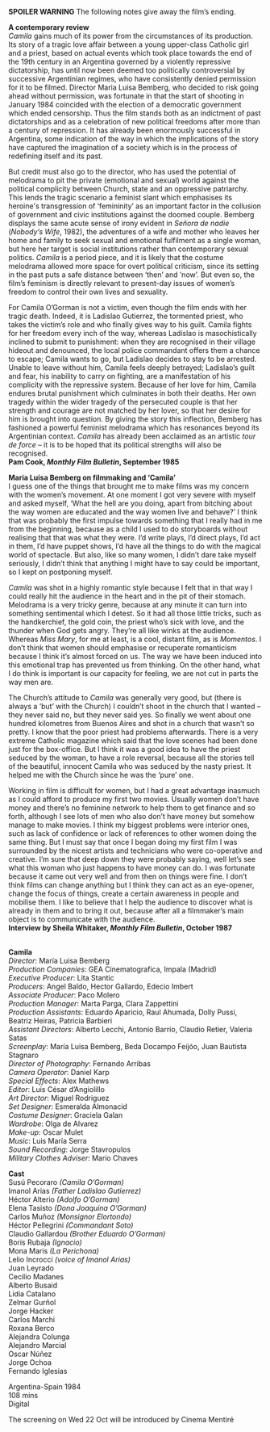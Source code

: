 
**SPOILER WARNING** The following notes give away the film’s ending.

**A contemporary review**  
_Camila_ gains much of its power from the circumstances of its production. Its story of a tragic love affair between a young upper-class Catholic girl and a priest, based on actual events which took place towards the end of the 19th century in an Argentina governed by a violently repressive dictatorship, has until now been deemed too politically controversial by successive Argentinian regimes, who have consistently denied permission for it to be filmed. Director Maria Luisa Bemberg, who decided to risk going ahead without permission, was fortunate in that the start of shooting in January 1984 coincided with the election of a democratic government which ended censorship. Thus the film stands both as an indictment of past dictatorships and as a celebration of new political freedoms after more than a century of repression. It has already been enormously successful in Argentina, some indication of the way in which the implications of the story have captured the imagination of a society which is in the process of redefining itself and its past.

But credit must also go to the director, who has used the potential of melodrama to pit the private (emotional and sexual) world against the political complicity between Church, state and an oppressive patriarchy. This lends the tragic scenario a feminist slant which emphasises its heroine's transgression of ‘femininity’ as an important factor in the collusion of government and civic institutions against the doomed couple. Bemberg displays the same acute sense of irony evident in _Señora de nadie_ (_Nobody’s Wife_, 1982), the adventures of a wife and mother who leaves her home and family to seek sexual and emotional fulfilment as a single woman, but here her target is social institutions rather than contemporary sexual politics. _Camila_ is a period piece, and it is likely that the costume melodrama allowed more space for overt political criticism, since its setting in the past puts a safe distance between ‘then’ and ‘now’. But even so, the film’s feminism is directly relevant to present-day issues of women’s freedom to control their own lives and sexuality.

For Camila O’Gorman is not a victim, even though the film ends with her tragic death. Indeed, it is Ladislao Gutierrez, the tormented priest, who takes the victim’s role and who finally gives way to his guilt. Camila fights for her freedom every inch of the way, whereas Ladislao is masochistically inclined to submit to punishment: when they are recognised in their village hideout and denounced, the local police commandant offers them a chance to escape; Camila wants to go, but Ladislao decides to stay to be arrested. Unable to leave without him, Camila feels deeply betrayed; Ladislao’s guilt and fear, his inability to carry on fighting, are a manifestation of his complicity with the repressive system. Because of her love for him, Camila endures brutal punishment which culminates in both their deaths. Her own tragedy within the wider tragedy of the persecuted couple is that her strength and courage are not matched by her lover, so that her desire for him is brought into question. By giving the story this inflection, Bemberg has fashioned a powerful feminist melodrama which has resonances beyond its Argentinian context. _Camila_ has already been acclaimed as an artistic _tour de force_ – it is to be hoped that its political strengths will also be recognised.  
**Pam Cook, _Monthly Film Bulletin_, September 1985**

**Maria Luisa Bemberg on filmmaking and ‘Camila’**  
I guess one of the things that brought me to make films was my concern with the women’s movement. At one moment I got very severe with myself and asked myself, ‘What the hell are you doing, apart from bitching about the way women are educated and the way women live and behave?’ I think that was probably the first impulse towards something that I really had in me from the beginning, because as a child I used to do storyboards without realising that that was what they were. I’d write plays, I’d direct plays, I’d act in them, I’d have puppet shows, I’d have all the things to do with the magical world of spectacle. But also, like so many women, I didn’t dare take myself seriously, I didn’t think that anything I might have to say could be important, so I kept on postponing myself.

_Camila_ was shot in a highly romantic style because I felt that in that way I could really hit the audience in the heart and in the pit of their stomach. Melodrama is a very tricky genre, because at any minute it can turn into something sentimental which I detest. So it had all those little tricks, such as the handkerchief, the gold coin, the priest who’s sick with love, and the thunder when God gets angry. They’re all like winks at the audience. Whereas _Miss Mary_, for me at least, is a cool, distant film, as is _Momentos_. I don’t think that women should emphasise or recuperate romanticism because I think it’s almost forced on us. The way we have been induced into this emotional trap has prevented us from thinking. On the other hand, what I do think is important is our capacity for feeling, we are not cut in parts the way men are.

The Church’s attitude to _Camila_ was generally very good, but (there is always a ‘but’ with the Church) I couldn’t shoot in the church that I wanted – they never said no, but they never said yes. So finally we went about one hundred kilometres from Buenos Aires and shot in a church that wasn’t so pretty. I know that the poor priest had problems afterwards. There is a very extreme Catholic magazine which said that the love scenes had been done just for the box-office. But I think it was a good idea to have the priest seduced by the woman, to have a role reversal, because all the stories tell of the beautiful, innocent Camila who was seduced by the nasty priest. It helped me with the Church since he was the ‘pure’ one.

Working in film is difficult for women, but I had a great advantage inasmuch as I could afford to produce my first two movies. Usually women don’t have money and there’s no feminine network to help them to get finance and so forth, although I see lots of men who also don’t have money but somehow manage to make movies. I think my biggest problems were interior ones, such as lack of confidence or lack of references to other women doing the same thing. But I must say that once I began doing my first film I was surrounded by the nicest artists and technicians who were co-operative and creative. I’m sure that deep down they were probably saying, well let’s see what this woman who just happens to have money can do. I was fortunate because it came out very well and from then on things were fine. I don’t think films can change anything but I think they can act as an eye-opener, change the focus of things, create a certain awareness in people and mobilise them. I like to believe that I help the audience to discover what is already in them and to bring it out, because after all a filmmaker’s main object is to communicate with the audience.  
**Interview by Sheila Whitaker, _Monthly Film Bulletin_, October 1987**
<br><br>

**Camila**  
_Director_: María Luisa Bemberg  
_Production Companies_:  GEA Cinematografica, Impala (Madrid)  
_Executive Producer_: Lita Stantic  
_Producers_: Angel Baldo, Hector Gallardo,  Edecio Imbert  
_Associate Producer_: Paco Molero  
_Production Manager_: Marta Parga, Clara Zappettini  
_Production Assistants_: Eduardo Aparicio,  Raul Ahumada, Dolly Pussi, Beatriz Heiras,  Patricia Barbieri  
_Assistant Directors_: Alberto Lecchi, Antonio Barrio, Claudio Retier, Valeria Satas  
_Screenplay_: María Luisa Bemberg,  Beda Docampo Feijóo, Juan Bautista Stagnaro  
_Director of Photography_: Fernando Arribas  
_Camera Operator_: Daniel Karp  
_Special Effects_: Alex Mathews  
_Editor_: Luis César d’Angiolillo  
_Art Director_: Miguel Rodriguez  
_Set Designer_: Esmeralda Almonacid  
_Costume Designer_: Graciela Galan  
_Wardrobe_: Olga de Alvarez  
_Make-up_: Oscar Mulet  
_Music_: Luis María Serra  
_Sound Recording_: Jorge Stavropulos  
_Military Clothes Adviser_: Mario Chaves

**Cast**  
Susú Pecoraro _(Camila O’Gorman)_  
Imanol Arias _(Father Ladislao Gutierrez)_  
Héctor Alterio _(Adolfo O’Gorman)_  
Elena Tasisto _(Dona Joaquina O’Gorman)_  
Carlos Muñoz _(Monsignor Elortondo)_  
Héctor Pellegrini _(Commandant Soto)_  
Claudio Gallardou _(Brother Eduardo O’Gorman)_  
Boris Rubaja _(Ignacio)_  
Mona Maris _(La Perichona)_  
Lelio Incrocci _(voice of Imanol Arias)_  
Juan Leyrado  
Cecilio Madanes  
Alberto Busaid  
Lidia Catalano  
Zelmar Gurñol  
Jorge Hacker  
Carlos Marchi  
Roxana Berco  
Alejandra Colunga  
Alejandro Marcial  
Oscar Núñez  
Jorge Ochoa  
Fernando Iglesias

Argentina-Spain 1984  
108 mins  
Digital

The screening on Wed 22 Oct will be introduced  by Cinema Mentiré
<br><br>
<!--stackedit_data:
eyJoaXN0b3J5IjpbMzQyNzQxMTQwXX0=
-->